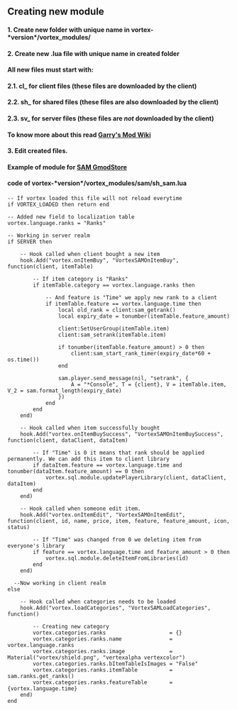 ## Creating new module

#### 1. Create new folder with unique name in **vortex-\*version\*/vortex_modules/**


#### 2. Create new .lua file with unique name in created folder

#### All new files must start with:
#### 2.1. cl_ for client files (these files are downloaded by the client)
#### 2.2. sh_ for shared files (these files are also downloaded by the client)
#### 2.3. sv_ for server files (these files are *not* downloaded by the client)

#### To know more about this read [Garry's Mod Wiki](https://wiki.facepunch.com/gmod/States)


#### 3. Edit created files.

#### Example of module for [SAM GmodStore](https://www.gmodstore.com/market/view/sam)

#### code of **vortex-\*version\*/vortex_modules/sam/sh_sam.lua**
```
-- If vortex loaded this file will not reload everytime
if VORTEX_LOADED then return end

-- Added new field to localization table
vortex.language.ranks = "Ranks"

-- Working in server realm
if SERVER then

	-- Hook called when client bought a new item
	hook.Add("vortex.onItemBuy", "VortexSAMOnItemBuy", function(client, itemTable)
     
		-- If item category is "Ranks" 
		if itemTable.category == vortex.language.ranks then
    
			-- And feature is "Time" we apply new rank to a client
			if itemTable.feature == vortex.language.time then
				local old_rank = client:sam_getrank()
				local expiry_date = tonumber(itemTable.feature_amount)

				client:SetUserGroup(itemTable.item)
				client:sam_setrank(itemTable.item)

				if tonumber(itemTable.feature_amount) > 0 then
					client:sam_start_rank_timer(expiry_date*60 + os.time())
				end	

				sam.player.send_message(nil, "setrank", {
					A = "*Console", T = {client}, V = itemTable.item, V_2 = sam.format_length(expiry_date)
				})
			end	
		end
	end)

	-- Hook called when item successfully bought
	hook.Add("vortex.onItemBuySuccess", "VortexSAMOnItemBuySuccess", function(client, dataClient, dataItem)
  
		-- If "Time" is 0 it means that rank should be applied permanently. We can add this item to client library
		if dataItem.feature == vortex.language.time and tonumber(dataItem.feature_amount) == 0 then
			vortex.sql.module.updatePlayerLibrary(client, dataClient, dataItem)
		end	
	end)	

	-- Hook called when someone edit item.
	hook.Add("vortex.onItemEdit", "VortexSAMOnItemEdit", function(client, id, name, price, item, feature, feature_amount, icon, status)
  
		-- If "Time" was changed from 0 we deleting item from everyone's library
		if feature == vortex.language.time and feature_amount > 0 then
			vortex.sql.module.deleteItemFromLibraries(id)
		end
	end)
  
  --Now working in client realm
else

	-- Hook called when categories needs to be loaded
	hook.Add("vortex.loadCategories", "VortexSAMLoadCategories", function()
    
		-- Creating new category
		vortex.categories.ranks                    = {}
		vortex.categories.ranks.name               = vortex.language.ranks
		vortex.categories.ranks.image              = Material("vortex/shield.png", "vertexalpha vertexcolor")
		vortex.categories.ranks.bItemTableIsImages = "False"                                                                            
		vortex.categories.ranks.itemTable          = sam.ranks.get_ranks()
		vortex.categories.ranks.featureTable       = {vortex.language.time}	
	end)
end	
```
